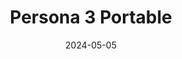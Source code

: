 ---
title: Persona 3 Portable
tags:
  - platform_switch
  - genre_rpg
note: Limited Run Games
physical: true
digital: false
guide: false
pending: true
date: 2024-05-05
---